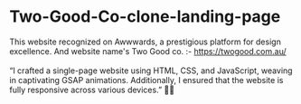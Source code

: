 # Two-Good-Co-clone-landing-page <br>
This website recognized on Awwwards, a prestigious platform for design excellence.  And  website name's Two Good co. :- https://twogood.com.au/
<br>
<br>
“I crafted a  single-page website using HTML, CSS, and JavaScript, weaving in captivating GSAP animations. Additionally, I ensured that the website is fully responsive across various devices.” 🌟🚀
